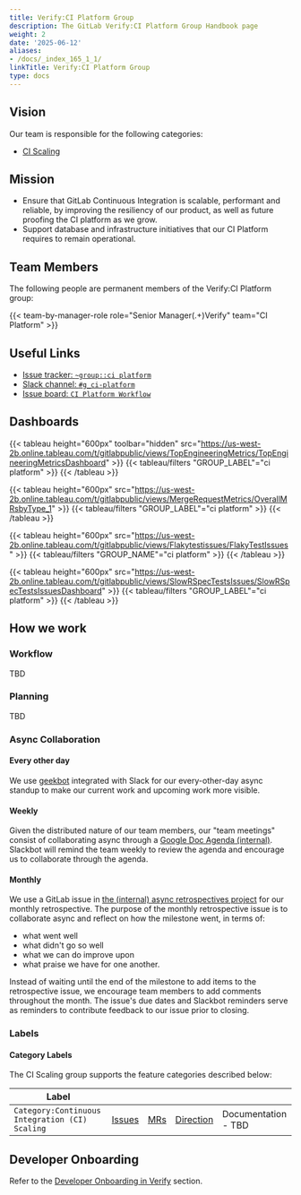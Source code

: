 ```yaml
---
title: Verify:CI Platform Group
description: The GitLab Verify:CI Platform Group Handbook page
weight: 2
date: '2025-06-12'
aliases:
- /docs/_index_165_1_1/
linkTitle: Verify:CI Platform Group
type: docs
---
```


## Vision

Our team is responsible for the following categories:

- [CI Scaling](https://about.gitlab.com/direction/verify/#continuous-integration-ci-scaling)

## Mission

- Ensure that GitLab Continuous Integration is scalable, performant and reliable, by improving the resiliency of our product, as well as future proofing the CI platform as we grow.
- Support database and infrastructure initiatives that our CI Platform requires to remain operational.

## Team Members

The following people are permanent members of the Verify:CI Platform group:

{{< team-by-manager-role role="Senior Manager(.+)Verify" team="CI Platform" >}}

## Useful Links

- [Issue tracker: `~group::ci platform`](https://gitlab.com/groups/gitlab-org/-/issues?label_name%5B%5D=group%3A%3Aci+platform&scope=all)
- [Slack channel: `#g_ci-platform`](https://gitlab.slack.com/archives/CPCJ8CCCX)
- [Issue board: `CI Platform Workflow`](https://gitlab.com/groups/gitlab-org/-/boards/7604546)

## Dashboards

{{< tableau height="600px" toolbar="hidden" src="https://us-west-2b.online.tableau.com/t/gitlabpublic/views/TopEngineeringMetrics/TopEngineeringMetricsDashboard" >}}
  {{< tableau/filters "GROUP_LABEL"="ci platform" >}}
{{< /tableau >}}

{{< tableau height="600px" src="https://us-west-2b.online.tableau.com/t/gitlabpublic/views/MergeRequestMetrics/OverallMRsbyType_1" >}}
  {{< tableau/filters "GROUP_LABEL"="ci platform" >}}
{{< /tableau >}}

{{< tableau height="600px" src="https://us-west-2b.online.tableau.com/t/gitlabpublic/views/Flakytestissues/FlakyTestIssues" >}}
  {{< tableau/filters "GROUP_NAME"="ci platform" >}}
{{< /tableau >}}

{{< tableau height="600px" src="https://us-west-2b.online.tableau.com/t/gitlabpublic/views/SlowRSpecTestsIssues/SlowRSpecTestsIssuesDashboard" >}}
  {{< tableau/filters "GROUP_LABEL"="ci platform" >}}
{{< /tableau >}}

## How we work

### Workflow

TBD

### Planning

TBD

### Async Collaboration

#### Every other day

We use [geekbot](https://geekbot.com/) integrated with Slack for our every-other-day async standup to make our current work and upcoming work more visible.

#### Weekly

Given the distributed nature of our team members, our "team meetings" consist of collaborating async through a [Google Doc Agenda (internal)](https://docs.google.com/document/d/1JsS4kVu8X8LtFva35StlNfabWfgZTd0tl3I8-w7hJwE/edit#heading=h.kvc0p7nyngz5). Slackbot will remind the team weekly to review the agenda and encourage us to collaborate through the agenda.

#### Monthly

We use a GitLab issue in [the (internal) async retrospectives project](https://gitlab.com/gl-retrospectives/verify-stage/ci-scaling/-/issues/) for our monthly retrospective. The purpose of the monthly retrospective issue is to collaborate async and reflect on how the milestone went, in terms of:

- what went well
- what didn't go so well
- what we can do improve upon
- what praise we have for one another.

Instead of waiting until the end of the milestone to add items to the retrospective issue, we encourage team members to add comments throughout the month. The issue's due dates and Slackbot reminders serve as reminders to contribute feedback to our issue prior to closing.

### Labels

#### Category Labels

The CI Scaling group supports the feature categories described below:

| Label                 | |  | | |
| ----------------------| -------| ----|------------| ---|
| `Category:Continuous Integration (CI) Scaling` | [Issues](https://gitlab.com/groups/gitlab-org/-/issues?sort=created_date&state=opened&label_name[]=Category:Continuous+Integration+%28CI%29+Scaling) | [MRs](https://gitlab.com/gitlab-org/gitlab/-/merge_requests?scope=all&state=opened&label_name[]=Category%3AContinuous%20Integration%20%28CI%29%20Scaling) | [Direction](https://about.gitlab.com/direction/verify/#continuous-integration-ci-scaling) | Documentation - TBD |

## Developer Onboarding

Refer to the [Developer Onboarding in Verify](/handbook/engineering/development/ops/verify/#developer-onboarding-in-verify) section.
